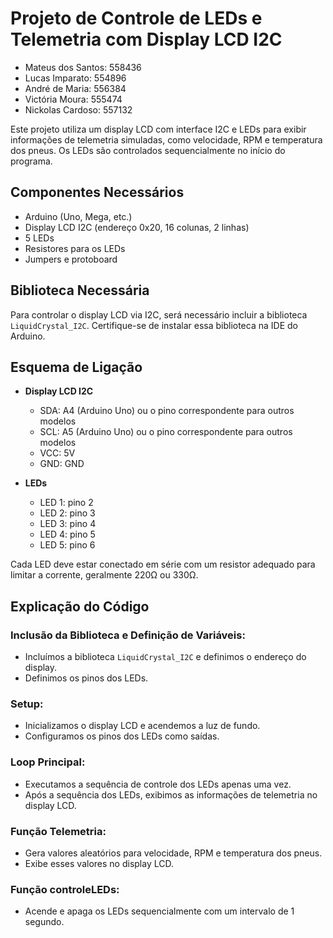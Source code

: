# Projeto de Controle de LEDs e Telemetria com Display LCD I2C

- Mateus dos Santos: 558436
- Lucas Imparato: 554896
- André de Maria: 556384
- Victória Moura: 555474
- Nickolas Cardoso: 557132

Este projeto utiliza um display LCD com interface I2C e LEDs para exibir informações de telemetria simuladas, como velocidade, RPM e temperatura dos pneus. Os LEDs são controlados sequencialmente no início do programa.

## Componentes Necessários

- Arduino (Uno, Mega, etc.)
- Display LCD I2C (endereço 0x20, 16 colunas, 2 linhas)
- 5 LEDs
- Resistores para os LEDs
- Jumpers e protoboard

## Biblioteca Necessária

Para controlar o display LCD via I2C, será necessário incluir a biblioteca `LiquidCrystal_I2C`. Certifique-se de instalar essa biblioteca na IDE do Arduino.

## Esquema de Ligação

- **Display LCD I2C**
  - SDA: A4 (Arduino Uno) ou o pino correspondente para outros modelos
  - SCL: A5 (Arduino Uno) ou o pino correspondente para outros modelos
  - VCC: 5V
  - GND: GND

- **LEDs**
  - LED 1: pino 2
  - LED 2: pino 3
  - LED 3: pino 4
  - LED 4: pino 5
  - LED 5: pino 6

Cada LED deve estar conectado em série com um resistor adequado para limitar a corrente, geralmente 220Ω ou 330Ω.

## Explicação do Código

### Inclusão da Biblioteca e Definição de Variáveis:

- Incluímos a biblioteca `LiquidCrystal_I2C` e definimos o endereço do display.
- Definimos os pinos dos LEDs.

### Setup:

- Inicializamos o display LCD e acendemos a luz de fundo.
- Configuramos os pinos dos LEDs como saídas.

### Loop Principal:

- Executamos a sequência de controle dos LEDs apenas uma vez.
- Após a sequência dos LEDs, exibimos as informações de telemetria no display LCD.

### Função Telemetria:

- Gera valores aleatórios para velocidade, RPM e temperatura dos pneus.
- Exibe esses valores no display LCD.

### Função controleLEDs:

- Acende e apaga os LEDs sequencialmente com um intervalo de 1 segundo.
